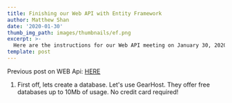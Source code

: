 ```yaml
---
title: Finishing our Web API with Entity Framework
author: Matthew Shan
date: '2020-01-30'
thumb_img_path: images/thumbnails/ef.png
excerpt: >-
  Here are the instructions for our Web API meeting on January 30, 2020.
template: post
---
```


Previous post on WEB Api: <a href="../Getting%20Started%20with%20.NET%20Core/">HERE</a>

1. First off, lets create a database. Let's use GearHost. They offer free databases up to 10Mb of usage. No credit card required!